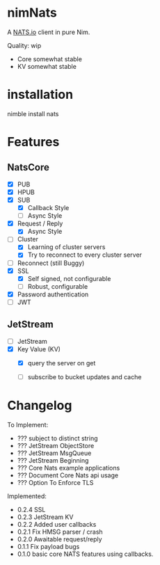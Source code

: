 nimNats
=======

A [NATS.io](https://nats.io/) client in pure Nim.

Quality: wip
  - Core somewhat stable
  - KV somewhat stable

installation
============

nimble install nats

Features
========

NatsCore
---------

- [x] PUB
- [x] HPUB
- [x] SUB
  - [x] Callback Style
  - [ ] Async Style
- [x] Request / Reply
  - [x] Async Style
- [ ] Cluster
  - [x] Learning of cluster servers
  - [x] Try to reconnect to every cluster server
- [ ] Reconnect (still Buggy)
- [x] SSL
  - [x] Self signed, not configurable
  - [ ] Robust, configurable
- [x] Password authentication
- [ ] JWT

JetStream
---------

- [ ] JetStream
- [x] Key Value (KV)
  - [x] query the server on get
  - [ ] subscribe to bucket updates and cache



Changelog
=========

To Implement:

- ??? subject to distinct string
- ??? JetStream ObjectStore
- ??? JetStream MsgQueue
- ??? JetStream Beginning
- ??? Core Nats example applications
- ??? Document Core Nats api usage
- ??? Option To Enforce TLS

Implemented:

- 0.2.4 SSL
- 0.2.3 JetStream KV
- 0.2.2 Added user callbacks
- 0.2.1 Fix HMSG parser / crash
- 0.2.0 Awaitable request/reply
- 0.1.1 Fix payload bugs
- 0.1.0 basic core NATS features using callbacks.